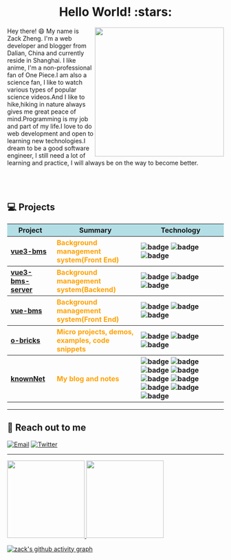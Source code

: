 <h1 align="center">Hello World! :stars: </h1>


<img align='right' src='https://user-images.githubusercontent.com/18522167/180609440-aee8efa0-d6eb-4f4a-b551-de00ae291b97.png' width='300"'>





Hey there! :smile: My name is Zack Zheng. I'm a web developer and blogger from Dalian, China and currently reside in Shanghai. I like anime, I'm a non-professional fan of One Piece.I am also a science fan, I like to watch various types of popular science videos.And I like to hike,hiking in nature always gives me great peace of mind.Programming is my job and part of my life.I love to do web development and open to learning new technologies.I dream to be a good software engineer, I still need a lot of learning and practice, I will always be on the way to become better.
<br/><br/><br/><br/>


## 💻 Projects

<table>
  <thead align="center">
    <tr style="background-color:#B3DEE5">
      <th>Project</th>
      <th>Summary</th>
      <th>Technology</th>
    </tr>
  </thead>
  <tbody align="left">
    <tr>
      <th>
        <a href="https://github.com/zack-xy/vue3-bms" target="_blank">
        vue3-bms</a>
      </th>
      <th style="color: #FFA101">Background management system(Front End)</th>
      <th>
        <img src="https://img.shields.io/badge/TypeScript-007ACC?style=flat&amp;logo=typescript&amp;logoColor=white" alt="badge">
        <img src="https://img.shields.io/badge/JavaScript-F7DF1E?style=flat&amp;logo=javascript&amp;logoColor=black" alt="badge">
        <img src="https://img.shields.io/badge/Vue3-35495E?style=flat&amp;logo=Vue.js&amp;logoColor=4FC08" alt="badge">
      </th>
    </tr>
    <tr>
      <th>
        <a href="https://github.com/zack-xy/vue3-bms-server" target="_blank">
        vue3-bms-server</a>
      </th>
      <th style="color: #FFA101">Background management system(Backend)</th>
      <th>
        <img src="https://img.shields.io/badge/JavaScript-F7DF1E?style=flat&amp;logo=javascript&amp;logoColor=black" alt="badge">
        <img src="https://img.shields.io/badge/MongoDB-47A248?style=flat&amp;logo=MongoDB&amp;logoColor=white" alt="badge">
        <img src="https://img.shields.io/badge/Koa2-33333D?style=flat" alt="badge">
      </th>
    </tr>
    <tr>
      <th>
        <a href="https://github.com/zack-xy/vue-bms" target="_blank">
        vue-bms</a>
      </th>
      <th style="color: #FFA101">Background management system(Front End)</th>
      <th>
        <img src="https://img.shields.io/badge/JavaScript-F7DF1E?style=flat&amp;logo=javascript&amp;logoColor=black" alt="badge">
        <img src="https://img.shields.io/badge/Sass-CC6699?style=flat&amp;logo=Sass&amp;logoColor=white" alt="badge">
        <img src="https://img.shields.io/badge/Vue2-35495E?style=flat&amp;logo=Vue.js&amp;logoColor=4FC08" alt="badge">
      </th>
    </tr>
    <tr>
      <th>
        <a href="https://github.com/zack-xy/o-bricks" target="_blank">
        o-bricks</a>
      </th>
      <th style="color: #FFA101">Micro projects, demos, examples, code snippets</th>
      <th>
        <img src="https://img.shields.io/badge/JavaScript-F7DF1E?style=flat&amp;logo=javascript&amp;logoColor=black" alt="badge">
        <img src="https://img.shields.io/badge/Vue2-35495E?style=flat&amp;logo=Vue.js&amp;logoColor=4FC08" alt="badge">
        <img src="https://img.shields.io/badge/Koa2-33333D?style=flat" alt="badge">
      </th>
    </tr>
    <tr>
      <th>
        <a href="https://github.com/zack-xy/knownNet" target="_blank">
        knownNet</a>
      </th>
      <th style="color: #FFA101">My blog and notes</th>
      <th>
        <img src="https://img.shields.io/badge/HTML5-E34F26?style=flat&amp;logo=HTML5&amp;logoColor=white" alt="badge">
        <img src="https://img.shields.io/badge/CSS3-1572B6?style=flat&amp;logo=CSS3&amp;logoColor=white" alt="badge">
        <img src="https://img.shields.io/badge/Git-F05032?style=flat&amp;logo=Git&amp;logoColor=white" alt="badge">
        <img src="https://img.shields.io/badge/Node.js-43853D?style=flat&amp;logo=node.js&amp;logoColor=white" alt="badge">
        <img src="https://img.shields.io/badge/JavaScript-F7DF1E?style=flat&amp;logo=javascript&amp;logoColor=black" alt="badge">
        <img src="https://img.shields.io/badge/Vue2-35495E?style=flat&amp;logo=Vue.js&amp;logoColor=4FC08" alt="badge">
        <img src="https://img.shields.io/badge/Linux-FCC624?style=flat&amp;logo=Linux&amp;logoColor=black" alt="badge">
        <img src="https://img.shields.io/badge/Koa2-33333D?style=flat" alt="badge">
        <img src="https://img.shields.io/badge/Xmind-EA0000?style=flat" alt="badge">
      </th>
    </tr>
  </tbody>
</table>

<hr/>

## 👋 Reach out to me 
  [![Email](https://img.shields.io/badge/-Email-EA4335?style=flat&labelColor=EA4335&logo=Gmail&logoColor=white)](mailto:zack_zhengxiyun@163.com)
  [![Twitter](https://img.shields.io/badge/-Twitter-1ca0f1?style=flat&labelColor=1ca0f1&logo=twitter&logoColor=white&link=https://twitter.com/brennankbrown)](https://twitter.com/zackzheng94)
  
<hr/>
<p>
<a href="https://github.com/zack-xy">
  <img height="180em" src="https://github-readme-stats.vercel.app/api?username=zack-xy&theme=buefy&show_icons=true" />
  <img height="180em" src="https://github-readme-stats.vercel.app/api/top-langs/?username=zack-xy&theme=buefy&layout=compact" />
</a>
</p>
<p>

[![zack's github activity graph](https://github-readme-activity-graph.vercel.app/graph?username=zack-xy&bg_color=ffffff&color=765005&line=09a7d3&point=f47a75&area=true&hide_border=true)](https://github.com/zack-xy/zack-xy)

</p>
